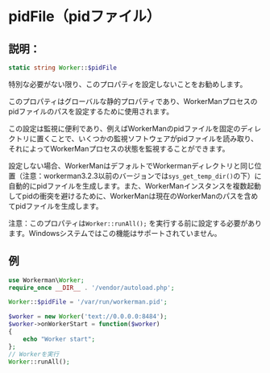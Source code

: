 # pidFile（pidファイル）
## 説明：
```php
static string Worker::$pidFile
```

特別な必要がない限り、このプロパティを設定しないことをお勧めします。

このプロパティはグローバルな静的プロパティであり、WorkerManプロセスのpidファイルのパスを設定するために使用されます。

この設定は監視に便利であり、例えばWorkerManのpidファイルを固定のディレクトリに置くことで、いくつかの監視ソフトウェアがpidファイルを読み取り、それによってWorkerManプロセスの状態を監視することができます。

設定しない場合、WorkerManはデフォルトでWorkermanディレクトリと同じ位置（注意：workerman3.2.3以前のバージョンでは```sys_get_temp_dir()```の下）に自動的にpidファイルを生成します。また、WorkerManインスタンスを複数起動してpidの衝突を避けるために、WorkerManは現在のWorkerManのパスを含めてpidファイルを生成します。

注意：このプロパティは```Worker::runAll();``` を実行する前に設定する必要があります。Windowsシステムではこの機能はサポートされていません。

## 例

```php
use Workerman\Worker;
require_once __DIR__ . '/vendor/autoload.php';

Worker::$pidFile = '/var/run/workerman.pid';

$worker = new Worker('text://0.0.0.0:8484');
$worker->onWorkerStart = function($worker)
{
    echo "Worker start";
};
// Workerを実行
Worker::runAll();
```
